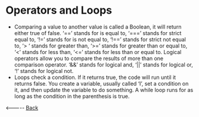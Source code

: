 # Operators and Loops
- Comparing a value to another value is called a Boolean, it will return either true of false.  ‘==’ stands for is equal to, ‘===’ stands for strict equal to, ‘!=’ stands for is not equal to, ‘!==’ stands for strict not equal to, ‘> ‘ stands for greater than, ‘>=’ stands for greater than or equal to, ‘<’ stands for less than, ‘<=’ stands for less than or equal to. Logical operators allow you to compare the results of more than one comparison operator. ‘&&’ stands for logical and, ‘||’ stands for logical or, ‘!’ stands for logical not. 
- Loops check a condition. If it returns true, the code will run until it returns false. You create a variable, usually called ‘I’, set a condition on it, and then update the variable to do something. A while loop runs for as long as the condition in the parenthesis is true. 

<----- [Back](reading-notes/README.md)
